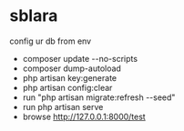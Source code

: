 # sblara

config ur db from env 
* composer update --no-scripts
* composer dump-autoload
* php artisan key:generate
* php artisan config:clear
* run "php artisan migrate:refresh --seed" 
* run php artisan serve 
* browse http://127.0.0.1:8000/test
